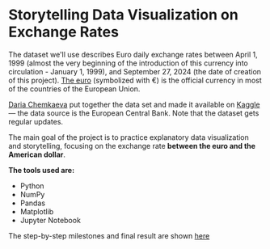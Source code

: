 # Storytelling Data Visualization on Exchange Rates

The dataset we'll use describes Euro daily exchange rates between April 1, 1999 (almost the very beginning of the introduction of this currency into circulation - January 1, 1999), and September 27, 2024 (the date of creation of this project). [The euro](https://en.wikipedia.org/wiki/Euro) (symbolized with €) is the official currency in most of the countries of the European Union.

[Daria Chemkaeva](https://www.kaggle.com/lsind18) put together the data set and made it available on [Kaggle](https://www.kaggle.com/datasets/lsind18/euro-exchange-daily-rates-19992020) — the data source is the European Central Bank. Note that the dataset gets regular updates.

The main goal of the project is to practice explanatory data visualization and storytelling, focusing on the exchange rate **between the euro and the American dollar**.

**The tools used are:**

- Python
- NumPy
- Pandas
- Matplotlib
- Jupyter Notebook

The step-by-step milestones and final result are shown [here](https://nbviewer.org/github/AndriiTsokur/data-project-004/blob/main/finding_heavy_traffic_indicators_on_i94.ipynb)
